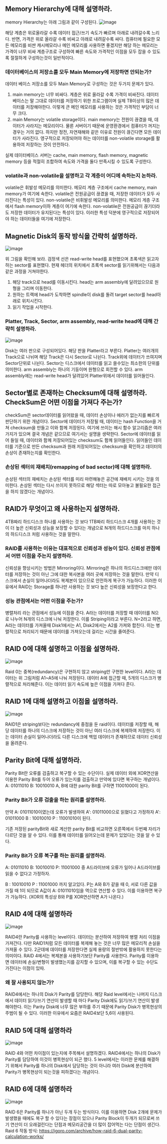 ## Memory Hierarchy에 대해 설명하라.
memory Hierarchy는 아래 그림과 같이 구성된다.
![image](https://github.com/AZ-backend-study/Database/assets/46997074/a23f41bd-00f2-448b-9d2e-11d4ebc7e5db)

해당 계층은 위로올라갈 수록 데이터 접근/쓰기 속도가 빠르며 아래로 내려갈수록 느리다. 반면, 가격은 위로 올라갈 수록 비싸고 아래로 내려갈수록 싸다.
컴퓨터에 필요한 모든 메모리를 비싼 캐시메모리나 메인 메모리를 사용하면 좋겠지만 해당 하는 메모리는 가격이 너무 비싸 계층구조로 구성하여 빠른 속도와 가격적인 이점을 모두 잡을 수 있도록 절절하게 구성하는것이 일반적이다.
###  데이터베이스의 저장소를 모두 Main Memory에 저장하면 안되는가?
데이터 베이스 저장소를 모두 Main Memory로 구성하는 것은 두가지 문제가 있다.
1. main memory는 너무 비싸다.
계층은 위로 올라갈 수록 가격이 비싸진다. 데이터 베이스는 말 그대로 데이터를 저장하기 위한 프로그램이며 실제 TB이상의 많은 데이터를 저장해야한다. 이렇게 큰 메인 메모리를 사용하는 것은 가격적인 부담이 너무 크다.
2. main Memory는 volatile storage이다.
main memory는 전원이 끊겼을 때, 데이터가 사라지는 메모리이다. 물론 서버이기 때문에 운영환경에서 컴퓨터가 꺼지는 경우는 거의 없다. 하지만 정전, 자연재해와 같은 이유로 전원이 끊긴다면 모든 데이터가 사라진다. 영구적으로 저장되어야 하는 데이터를 non-volatile storage를 활용하여 저장하는 것이 안전하다.

실제 데이터베이스 서버는 cache, main memory, flash memory, magnetic memory 등을 적절히 조합하여 속도와 가격을 둘다 만족시킬 수 있도록 구성한다.

### volatile과 non-volatile을 설명하고 각 계층이 어디에 속하는지 논하라.
volatile은 휘발성 메모리를 의미한다. 메모리 계층 구조에서 cache memory, main memory가 여기에 속한다. volatile은 전원공급이 끊겼을 때, 저장한 데이터가 모두 사라진다는 특성이 있다.
non-volatile은 비휘발성 메모리를 의미한다. 메모리 게층 구조에서 flash memory이하 계층이 여기에 속한다. non-volatile은 전원공급이 끊기더라도 저장한 데이터가 유지된다는 특성이 있다. 이러한 특성 덕분에 영구적으로 저장되어야 하는 데이터들을 여기에 저장한다.

## Magnetic Disk의 동작 방식을 간략히 설명하라.
![image](https://github.com/AZ-backend-study/Database/assets/46997074/2ab8c6d3-7f3f-4f91-96ff-8ed18f1d8d2e)

위 그림을 확인해 보라. 검정색 선은 read-write head를 표현했으며 초록색은 읽고자 하는 sector를 표현했다. 현재 헤더의 위치에서 초록색 sector를 읽기위해서는 다음과 같은 과정을 거쳐야한다.
1. 해당 track으로 head를 이동시킨다. head는 arm assembly에 달려있으므로 원형을 그리며 이동한다.
2. 원하는 트랙에 head가 도착하면 spindle이 disk를 돌려 target sector를 head아래로 위치시킨다.
3. 읽기 작업을 시작한다.

### Platter, Track, Sector, arm assembly, read-write head에 대해 간략히 설명하라.
![image](https://github.com/AZ-backend-study/Database/assets/46997074/6d27f70d-2193-44b3-b5cf-ac8e6d1921ad)

Disk는 여러 판으로 구성되어있다. 해당 판을 Platter라고 부른다.
Platter는 여러개의 Track으로 나뉘며 해당 Track은 다시 Sector로 나뉜다. Track위에 데이터가 쓰여지며 Sector단위로 나뉜다.
Sector는 디스크에서 데이터를 읽고 쓸수있는 최소한의 단위를 의미한다.
arm assembly는 하나의 기둥이며 원형으로 회전할 수 있다. arm assembly에는 read-write head가 달려있어 Platter위에서 데이터를 읽어들인다.

## Sector별로 존재하는 Checksum에 대해 설명하라. CheckSum은 어떤 이점을 가져다 주는가?
checkSum은 sector데이터를 읽어왔을 때, 데이터 손상이나 에러가 없는지를 빠르게 판단하기 위한 개념이다.
Sector에 데이터가 저장될 때, 데이터는 hash Function을 거쳐 checksum을 만들고 이와 함께 저장된다. 여기에 쓰이는 해시 함수 알고리즘은 여러가지가 있으며 결국 개념은 같으므로 여기서는 설명을 생략한다.
Sector에 데이터를 읽어 들일 때, 데이터와 함께 저장되어있는 checksum도 함께 읽어들인다. 읽어들인 데이터를 기준으로 만든 checksum과 원래 저장되어있는 checksum을 확인하고 데이터의 손상이 존재하는지를 확인한다.

### 손상된 섹터의 재배치(remapping of bad sector)에 대해 설명하라.
손상된 섹터의 재배치는 손상된 섹터를 미리 마련해놓은 공간에 재배치 시키는 것을 의미한다. 손상된 섹터는 다시 쓰이지 못하므로 해당 섹터는 따로 모아놓고 불필요한 접근을 하지 않겠다는 개념이다.

## RAID가 무엇이고 왜 사용하는지 설명하라.
4TB짜리 하드디스크 하나를 사용하는 것 보다 1TB짜리 하드디스크 4개를 사용하는 것이 더 높은 신뢰성과 성능을 보장할 수 있다는 개념으로
N개의 하드디스크를 마치 하나의 하드디스크 처럼 사용하는 것을 말한다.
 
### RAID를 사용하는 이유는 대표적으로 신뢰성과 성능이 있다. 신뢰성 관점에서 어떤 이점을 주는지 설명하라.
신뢰성을 향상시키는 방법은 Mirroring이다. Mirroring은 하나의 하드디스크에만 데이터를 저장하는 것이 아닌 그에 대한 복사본을 여러 곳에 저장하는 것을 말한다. 만약 디스크에서 손실이 일어나더라도 복제본이 있으므로 안전하게 복구가 가능하다. 이러한 이유에서 RAID는 Storage를 하나만 사용하는 것 보다 높은 신뢰성을 보장한다고 한다.

### 성능 관점에서는 어떤 이점을 주는가?
병렬처리 라는 관점에서 성능에 이점을 준다. A라는 데이터를 저장할 때 데이터를 N으로 나누어 N개의 디스크에 나눠 저장한다. 이를 Striping이라고 부른다. N=2라고 하면, A라는 데이터를 가져올때 Disk1에서는 A1, Disk2에서는 A2를 가져와 합친다. 이는 병렬적으로 처리되기 때문에 데이터를 가져오는데 걸리는 시간을 줄여준다.

## RAID 0에 대해 설명하고 이점을 설명하라.
![image](https://github.com/AZ-backend-study/Database/assets/46997074/e4bc1950-e8b1-4445-8ca9-b4a46cf8092d)

Raid 0는 중복(redundancy)은 구현하지 않고 striping만 구현한 level이다.
A라는 데이터는 위 그림처럼 A1~A5에 나눠 저장된다. 데이터 A에 접근할 때, 5개의 디스크가 병렬적으로 처리해준다. 이는 데이터 읽기 속도에 높은 이점을 가져다 준다.

## RAID 1에 대해 설명하고 이점을 설명하라.
![image](https://github.com/AZ-backend-study/Database/assets/46997074/ac8ff38b-ce07-416e-80ff-4eb7fdc2f3bb)

RAID1은 striping보다는 redundancy에 중점을 둔 raid이다. 데이터를 저장할 때, 해당 데이터를 하나의 디스크에 저장하는 것이 아닌 여러 디스크에 복제하여 저장한다. 이는 데이터 손실이 일어나더라도 다른 디스크에 백업 데이터가 존재하므로 데이터 신뢰성을 올려준다.

## Parity Bit에 대해 설명하라.
Parity Bit란 오류를 검출하고 복구할 수 있는 수단이다. 실제 데이터 외에 XOR연산을 이용한 Parity Bit를 두어 오류가 있는지를 검출하고 만약에 있다면 복구하는 개념이다.
A: 01011010
B: 10010010
A, B에 대한 parity Bit를 구하면
11001000이 된다. 
### Parity Bit가 오류 검출을 하는 원리를 설명하라.

만약 A: 01011010이였는데 오류가 발생하여 A': 01011000으로 읽혔다고 가정하자
A': 01011000
B : 10010010
P : 11001010이 된다.

기존 저장된 parityBit와 새로 계산한 parity Bit를 비교하면 오른쪽에서 두번째 자리가 다르단 것을 알 수 있다. 이를 통해 데이터를 읽어오는데 문제가 있었다는 것을 알 수 있다.

### Parity Bit가 오류 복구를 하는 원리를 설명하라.
A: 01011010
B: 10010010
P: 11001000
중 A드라이브에 오류가 일어나 A드라이브를 읽을 수 없다고 가정하자.

B : 10010010
P : 11001000
까지 알고있다.
P는 A와 B가 같을 때 0, 서로 다른 값을 가질 때 1이 되므로 A값이
A: 01011010임을 역으로 연산할 수 있다. 이를 이용하면 복구가 가능하다. 
(XOR의 특성상 B와 P를 XOR연산하면 A가 나온다.)

## RAID 4에 대해 설명하라
![image](https://github.com/AZ-backend-study/Database/assets/46997074/ab6865f1-4ba6-4826-9d89-a0012d266fd8)

RAID4란 Parity를 사용하는 level이다. 데이터는 분산하여 저장하여 병렬 처리 이점을 가져간다.
다만 RAID1처럼 모든 데이터를 복제해 놓는 것은 너무 많은 메모리적 손실을 가져올 수 있다. 2군데에 데이터를 저장한다면 실제 용량의 절반밖에 활용하지 못한다는 의미이다. RAID 4에서는 복제본을 사용하기보단 Parity를 사용한다. Parity를 이용하면 데이터에 손실/변형이 발생했는지를 감지할 수 있으며, 이를 복구할 수 있는 수단도 가진다는 이점이 있따.

### 왜 잘 사용되지 않는가?
RAID4에서는 하나의 Disk가 Parity를 담당한다. 해당 Raid level에서는 나머지 디스크에서 데이터 읽기/쓰기 연산이 발생할 때 마다 Parity Disk에도 읽기/쓰기 연산이 발생해야한다. 이는 Parity Disk에 너무 많은 부하를 주기 때문에 Parity Disk가 병목현상의 주범이 될 수 있다. 이러한 이유에서 요즘은 RAID4보단 5,6이 사용된다.

## RAID 5에 대해 설명하라
![image](https://github.com/AZ-backend-study/Database/assets/46997074/7ca67d5f-7096-40f0-b147-24ee1b584ff0)

RAID 4와 어떤 차이점이 있는지에 주목해서 설명하겠다. RAID4에서는 하나의 Disk가 Parity를 담당하여 이것이 병목현상이 되곤 했다. 5 level에서는 이러한 문제를 해결하기 위해서 Parity를 하나의 Disk에서 담당하는 것이 아니라 여러 Disk에 분산하여 Parity가 병목현상이 되는것을 피하겠다는 개념이다.

## RAID 6에 대해 설명하라
![image](https://github.com/AZ-backend-study/Database/assets/46997074/df866141-304b-43ed-97f9-b058af85db2b)

RAID 6은 Parity를 하나가 아닌 두개 두는 방식이다. 이를 이용하면 Disk 2개에 문제가 발생했을 때에도 복구 할 수 있다는 장점이 있으나 Parity Block이 두개가 되므로써 쓰기 연산이 더 오래걸린다는 단점과 메모리공간을 더 많이 잡어먹는 다는 단점이 생긴다.
Raid 6 작동 방식: https://igoro.com/archive/how-raid-6-dual-parity-calculation-works/

